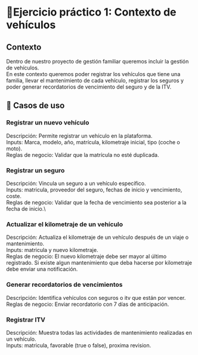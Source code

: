 # 🚗Ejercicio práctico 1: Contexto de vehículos
## Contexto
Dentro de nuestro proyecto de gestión familiar queremos incluir la gestión de vehículos.\
En este contexto queremos poder registrar los vehículos que tiene una familia, llevar el mantenimiento de cada vehículo, registrar los seguros y poder generar recordatorios de vencimiento del seguro y de la ITV.

## 🚀 Casos de uso
### Registrar un nuevo vehículo
Descripción: Permite registrar un vehículo en la plataforma.\
Inputs:
Marca, modelo, año, matrícula, kilometraje inicial, tipo (coche o moto).\
Reglas de negocio:
Validar que la matrícula no esté duplicada.

### Registrar un seguro
Descripción: Vincula un seguro a un vehículo específico.\
Inputs:
matricula, proveedor del seguro, fechas de inicio y vencimiento, coste.\
Reglas de negocio:
Validar que la fecha de vencimiento sea posterior a la fecha de inicio.\

### Actualizar el kilometraje de un vehículo
Descripción: Actualiza el kilometraje de un vehículo después de un viaje o mantenimiento.\
Inputs:
matricula y nuevo kilometraje.\
Reglas de negocio:
El nuevo kilometraje debe ser mayor al último registrado. Si existe algun mantenimiento que deba hacerse por kilometraje debe enviar una notificación.

### Generar recordatorios de vencimientos
Descripción: Identifica vehículos con seguros o itv que están por vencer.\
Reglas de negocio:
Enviar recordatorio con 7 días de anticipación.


### Registrar ITV
Descripción: Muestra todas las actividades de mantenimiento realizadas en un vehículo.\
Inputs:
matricula, favorable (true o false), proxima revision.